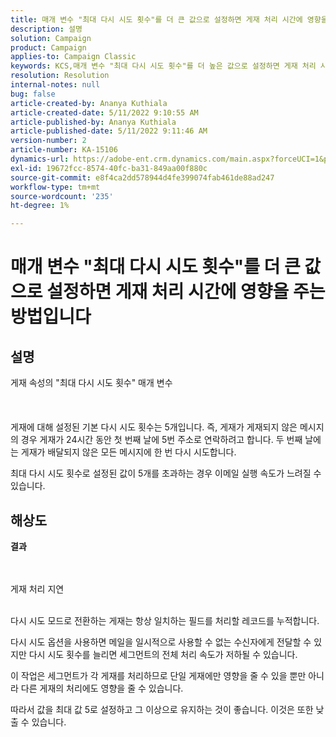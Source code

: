 ```yaml
---
title: 매개 변수 "최대 다시 시도 횟수"를 더 큰 값으로 설정하면 게재 처리 시간에 영향을 주는 방법입니다
description: 설명
solution: Campaign
product: Campaign
applies-to: Campaign Classic
keywords: KCS,매개 변수 "최대 다시 시도 횟수"를 더 높은 값으로 설정하면 게재 처리 시간에 영향을 주는 방식
resolution: Resolution
internal-notes: null
bug: false
article-created-by: Ananya Kuthiala
article-created-date: 5/11/2022 9:10:55 AM
article-published-by: Ananya Kuthiala
article-published-date: 5/11/2022 9:11:46 AM
version-number: 2
article-number: KA-15106
dynamics-url: https://adobe-ent.crm.dynamics.com/main.aspx?forceUCI=1&pagetype=entityrecord&etn=knowledgearticle&id=1e53c73c-0ad1-ec11-a7b5-0022480a8e40
exl-id: 19672fcc-8574-40fc-ba31-849aa00f880c
source-git-commit: e8f4ca2dd578944d4fe399074fab461de88ad247
workflow-type: tm+mt
source-wordcount: '235'
ht-degree: 1%

---
```


# 매개 변수 &quot;최대 다시 시도 횟수&quot;를 더 큰 값으로 설정하면 게재 처리 시간에 영향을 주는 방법입니다

## 설명

게재 속성의 &quot;최대 다시 시도 횟수&quot; 매개 변수<br><br><br><br>
게재에 대해 설정된 기본 다시 시도 횟수는 5개입니다. 즉, 게재가 게재되지 않은 메시지의 경우 게재가 24시간 동안 첫 번째 날에 5번 주소로 연락하려고 합니다. 두 번째 날에는 게재가 배달되지 않은 모든 메시지에 한 번 다시 시도합니다.



최대 다시 시도 횟수로 설정된 값이 5개를 초과하는 경우 이메일 실행 속도가 느려질 수 있습니다.


## 해상도

<b>결과</b>

<br><br>게재 처리 지연<br><br>


다시 시도 모드로 전환하는 게재는 항상 일치하는 필드를 처리할 레코드를 누적합니다.

다시 시도 옵션을 사용하면 메일을 일시적으로 사용할 수 없는 수신자에게 전달할 수 있지만 다시 시도 횟수를 늘리면 세그먼트의 전체 처리 속도가 저하될 수 있습니다.

이 작업은 세그먼트가 각 게재를 처리하므로 단일 게재에만 영향을 줄 수 있을 뿐만 아니라 다른 게재의 처리에도 영향을 줄 수 있습니다.



따라서 값을 최대 값 5로 설정하고 그 이상으로 유지하는 것이 좋습니다. 이것은 또한 낮출 수 있습니다.
